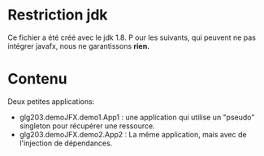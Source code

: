 # Restriction jdk

Ce fichier a été créé avec le jdk 1.8. P
our les suivants, qui peuvent ne pas intégrer javafx, nous ne garantissons **rien.**

# Contenu

Deux petites applications:

- glg203.demoJFX.demo1.App1 : une application qui utilise un "pseudo" singleton pour récupérer une ressource.
- glg203.demoJFX.demo2.App2 : La même application, mais avec de l'injection de dépendances.